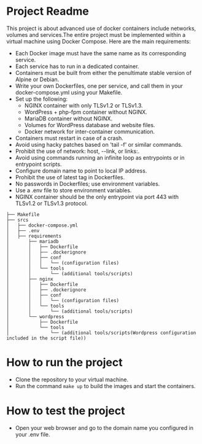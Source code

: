 # Project Readme

This project is about advanced use of docker containers include networks, volumes and services.The entire project must be implemented within a virtual machine using Docker Compose. Here are the main requirements:

- Each Docker image must have the same name as its corresponding service.
- Each service has to run in a dedicated container.
- Containers must be built from either the penultimate stable version of Alpine or Debian.
- Write your own Dockerfiles, one per service, and call them in your docker-compose.yml using your Makefile.
- Set up the following:
  - NGINX container with only TLSv1.2 or TLSv1.3.
  - WordPress + php-fpm container without NGINX.
  - MariaDB container without NGINX.
  - Volumes for WordPress database and website files.
  - Docker network for inter-container communication.
- Containers must restart in case of a crash.
- Avoid using hacky patches based on 'tail -f' or similar commands.
- Prohibit the use of network: host, --link, or links:.
- Avoid using commands running an infinite loop as entrypoints or in entrypoint scripts.
- Configure domain name to point to local IP address.
- Prohibit the use of latest tag in Dockerfiles.
- No passwords in Dockerfiles; use environment variables.
- Use a .env file to store environment variables.
- NGINX container should be the only entrypoint via port 443 with TLSv1.2 or TLSv1.3 protocol.

```
├── Makefile
├── srcs
│   ├── docker-compose.yml
│   ├── .env
│   ├── requirements
│       ├── mariadb
│       │   ├── Dockerfile
│       │   ├── .dockerignore
│       │   ├── conf
│       │   │   └── (configuration files)
│       │   └── tools
│       │       └── (additional tools/scripts)
│       ├── nginx
│       │   ├── Dockerfile
│       │   ├── .dockerignore
│       │   ├── conf
│       │   │   └── (configuration files)
│       │   └── tools
│       │       └── (additional tools/scripts)
│       └── wordpress
│           ├── Dockerfile
│           └── tools
│               └── (additional tools/scripts(Wordpress configuration included in the script file))
```

# How to run the project
- Clone the repository to your virtual machine.
- Run the command `make up` to build the images and start the containers.

# How to test the project
- Open your web browser and go to the domain name you configured in your .env file.
